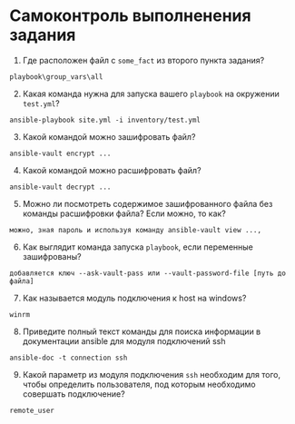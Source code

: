 # Самоконтроль выполненения задания

1. Где расположен файл с `some_fact` из второго пункта задания?
```text
playbook\group_vars\all
```
2. Какая команда нужна для запуска вашего `playbook` на окружении `test.yml`?
```text
ansible-playbook site.yml -i inventory/test.yml
```
3. Какой командой можно зашифровать файл?
```text
ansible-vault encrypt ...
```
4. Какой командой можно расшифровать файл?
```text
ansible-vault decrypt ...
```
5. Можно ли посмотреть содержимое зашифрованного файла без команды расшифровки файла? Если можно, то как?
```text
можно, зная пароль и используя команду ansible-vault view ..., 
```
6. Как выглядит команда запуска `playbook`, если переменные зашифрованы?
```text
добавляется ключ --ask-vault-pass или --vault-password-file [путь до файла]
```
7. Как называется модуль подключения к host на windows?
```text
winrm
```
8. Приведите полный текст команды для поиска информации в документации ansible для модуля подключений ssh
```text
ansible-doc -t connection ssh
```
9. Какой параметр из модуля подключения `ssh` необходим для того, чтобы определить пользователя, под которым необходимо совершать подключение?
```text
remote_user
```